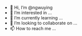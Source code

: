 - 👋 Hi, I’m @ngwuying
- 👀 I’m interested in ...
- 🌱 I’m currently learning ...
- 💞️ I’m looking to collaborate on ...
- 📫 How to reach me ...

<!---
ngwuying/ngwuying is a ✨ special ✨ repository because its `README.md` (this file) appears on your GitHub profile.
You can click the Preview link to take a look at your changes.
--->

